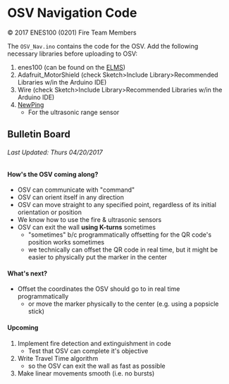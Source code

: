 # OSV Navigation Code
&copy; 2017 ENES100 (0201) Fire Team Members

The `OSV_Nav.ino` contains the code for the OSV. Add the following necessary libraries before uploading to OSV:
1. enes100 (can be found on the [ELMS](https://myelms.umd.edu/courses/1223708/files/folder/Arduino%20Files))
2. Adafruit_MotorShield (check Sketch>Include Library>Recommended Libraries w/in
    the Arduino IDE)
3. Wire (check Sketch>Include Library>Recommended Libraries w/in
    the Arduino IDE)
4. [NewPing](https://bitbucket.org/teckel12/arduino-new-ping/downloads/)
    * For the ultrasonic range sensor

## Bulletin Board
###### *Last Updated: Thurs 04/20/2017*

#### How's the OSV coming along?
* OSV can communicate with "command"
* OSV can orient itself in any direction
* OSV can move straight to any specified point, regardless of its initial orientation or position
* We know how to use the fire & ultrasonic sensors
* OSV can exit the wall <b>using K-turns</b> sometimes
    * "sometimes" b/c programmatically offsetting for the QR code's position works sometimes
    * we technically can offset the QR code in real time, but it might be easier to physically put
    the marker in the center
#### What's next?
* Offset the coordinates the OSV should go to in real time programmatically
    * or move the marker physically to the center (e.g. using a popsicle stick)

#### Upcoming
1. Implement fire detection and extinguishment in code
    * Test that OSV can complete it's objective
2. Write Travel Time algorithm
    * so the OSV can exit the wall as fast as possible
3. Make linear movements smooth (i.e. no bursts)
